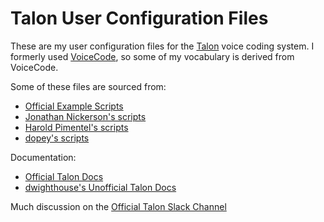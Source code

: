 # Talon User Configuration Files

These are my user configuration files for the [Talon](https://talonvoice.com) voice coding system.
I formerly used [VoiceCode](http://voicecode.io), so some of my vocabulary is derived from VoiceCode.

Some of these files are sourced from:
* [Official Example Scripts](https://github.com/talonvoice/examples)
* [Jonathan Nickerson's scripts](https://github.com/JonathanNickerson/talon_voice_user_scripts)
* [Harold Pimentel's scripts](https://github.com/pimentel/talon_user)
* [dopey's scripts](https://github.com/dopey/talon_user)

Documentation:
* [Official Talon Docs](https://talonvoice.com/docs/index.html)
* [dwighthouse's Unofficial Talon Docs](https://github.com/dwighthouse/unofficial-talonvoice-docs)

Much discussion on the [Official Talon Slack Channel](https://join.slack.com/t/talonvoice/shared_invite/enQtMjUzODA5NzQwNjYzLTY1NzZjNzM4NjVhZjZhYWFlNmZkYmU2YzE2ZjQxZjcyMTgwNDk5NDg2YzhmZDRmNmEwYThkODEyYjY4ZGZmODE)
